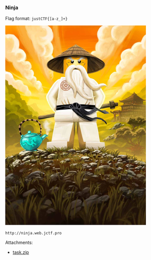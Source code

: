 ### Ninja

Flag format: `justCTF{[a-z_]+}`

![ninja.png](./description/e6568e4b-3e31-4356-a3d9-5d9919538694.png)

```
http://ninja.web.jctf.pro
```




Attachments:
* [task.zip](./public/task.zip)